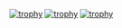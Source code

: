 [![trophy](https://github-profile-trophy.vercel.app/?username=ryo-ma)](https://github.com/ryo-ma/github-profile-trophy)
[![trophy](https://github-profile-trophy.vercel.app/?username=ryo-ma&theme=onedark)](https://github.com/ryo-ma/github-profile-trophy)
[![trophy](https://github-profile-trophy.vercel.app/?username=ryo-ma&theme=buddhism)](https://github.com/ryo-ma/github-profile-trophy)

